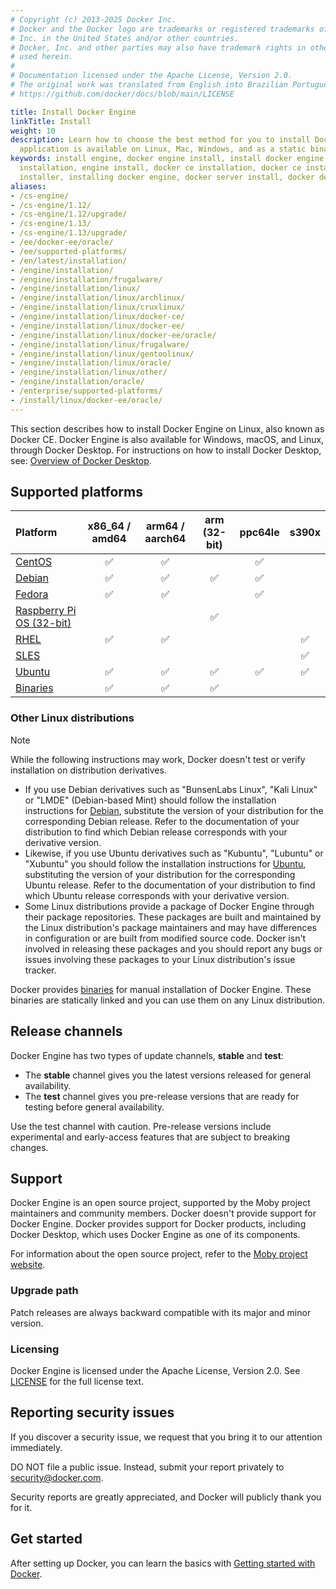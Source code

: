 ```yaml
---
# Copyright (c) 2013-2025 Docker Inc.
# Docker and the Docker logo are trademarks or registered trademarks of Docker,
# Inc. in the United States and/or other countries.
# Docker, Inc. and other parties may also have trademark rights in other terms
# used herein.
#
# Documentation licensed under the Apache License, Version 2.0.
# The original work was translated from English into Brazilian Portuguese.
# https://github.com/docker/docs/blob/main/LICENSE

title: Install Docker Engine
linkTitle: Install
weight: 10
description: Learn how to choose the best method for you to install Docker Engine. This client-server
  application is available on Linux, Mac, Windows, and as a static binary.
keywords: install engine, docker engine install, install docker engine, docker engine
  installation, engine install, docker ce installation, docker ce install, engine
  installer, installing docker engine, docker server install, docker desktop vs docker engine
aliases:
- /cs-engine/
- /cs-engine/1.12/
- /cs-engine/1.12/upgrade/
- /cs-engine/1.13/
- /cs-engine/1.13/upgrade/
- /ee/docker-ee/oracle/
- /ee/supported-platforms/
- /en/latest/installation/
- /engine/installation/
- /engine/installation/frugalware/
- /engine/installation/linux/
- /engine/installation/linux/archlinux/
- /engine/installation/linux/cruxlinux/
- /engine/installation/linux/docker-ce/
- /engine/installation/linux/docker-ee/
- /engine/installation/linux/docker-ee/oracle/
- /engine/installation/linux/frugalware/
- /engine/installation/linux/gentoolinux/
- /engine/installation/linux/oracle/
- /engine/installation/linux/other/
- /engine/installation/oracle/
- /enterprise/supported-platforms/
- /install/linux/docker-ee/oracle/
---
```

This section describes how to install Docker Engine on Linux, also known as
Docker CE. Docker Engine is also available for Windows, macOS, and Linux,
through Docker Desktop. For instructions on how to install Docker Desktop,
see: [Overview of Docker Desktop](/manuals/desktop/_index.md).

## Supported platforms

| Platform                                       | x86_64 / amd64 | arm64 / aarch64 | arm (32-bit) | ppc64le | s390x |
| :--------------------------------------------- | :------------: | :-------------: | :----------: | :-----: | :---: |
| [CentOS](centos.md)                            |       ✅       |       ✅        |              |   ✅    |       |
| [Debian](debian.md)                            |       ✅       |       ✅        |      ✅      |   ✅    |       |
| [Fedora](fedora.md)                            |       ✅       |       ✅        |              |   ✅    |       |
| [Raspberry Pi OS (32-bit)](raspberry-pi-os.md) |                |                 |      ✅      |         |       |
| [RHEL](rhel.md)                                |       ✅       |       ✅        |              |         |  ✅   |
| [SLES](sles.md)                                |                |                 |              |         |  ✅   |
| [Ubuntu](ubuntu.md)                            |       ✅       |       ✅        |      ✅      |   ✅    |  ✅   |
| [Binaries](binaries.md)                        |       ✅       |       ✅        |      ✅      |         |       |

### Other Linux distributions

> [!NOTE]
>
> While the following instructions may work, Docker doesn't test or verify
> installation on distribution derivatives.

- If you use Debian derivatives such as "BunsenLabs Linux", "Kali Linux" or
  "LMDE" (Debian-based Mint) should follow the installation instructions for
  [Debian](debian.md), substitute the version of your distribution for the
  corresponding Debian release. Refer to the documentation of your distribution to find
  which Debian release corresponds with your derivative version.
- Likewise, if you use Ubuntu derivatives such as "Kubuntu", "Lubuntu" or "Xubuntu"
  you should follow the installation instructions for [Ubuntu](ubuntu.md),
  substituting the version of your distribution for the corresponding Ubuntu release.
  Refer to the documentation of your distribution to find which Ubuntu release
  corresponds with your derivative version.
- Some Linux distributions provide a package of Docker Engine through their
  package repositories. These packages are built and maintained by the Linux
  distribution's package maintainers and may have differences in configuration
  or are built from modified source code. Docker isn't involved in releasing these
  packages and you should report any bugs or issues involving these packages to
  your Linux distribution's issue tracker.

Docker provides [binaries](binaries.md) for manual installation of Docker Engine.
These binaries are statically linked and you can use them on any Linux distribution.

## Release channels

Docker Engine has two types of update channels, **stable** and **test**:

* The **stable** channel gives you the latest versions released for general availability.
* The **test** channel gives you pre-release versions that are ready for testing before
  general availability.

Use the test channel with caution. Pre-release versions include experimental and
early-access features that are subject to breaking changes.

## Support

Docker Engine is an open source project, supported by the Moby project maintainers
and community members. Docker doesn't provide support for Docker Engine.
Docker provides support for Docker products, including Docker Desktop, which uses
Docker Engine as one of its components.

For information about the open source project, refer to the
[Moby project website](https://mobyproject.org/).

### Upgrade path

Patch releases are always backward compatible with its major and minor version.

### Licensing

Docker Engine is licensed under the Apache License, Version 2.0. See
[LICENSE](https://github.com/moby/moby/blob/master/LICENSE) for the full
license text.

## Reporting security issues

If you discover a security issue, we request that you bring it to our attention immediately.

DO NOT file a public issue. Instead, submit your report privately to security@docker.com.

Security reports are greatly appreciated, and Docker will publicly thank you for it.

## Get started

After setting up Docker, you can learn the basics with
[Getting started with Docker](/get-started/introduction/_index.md).
